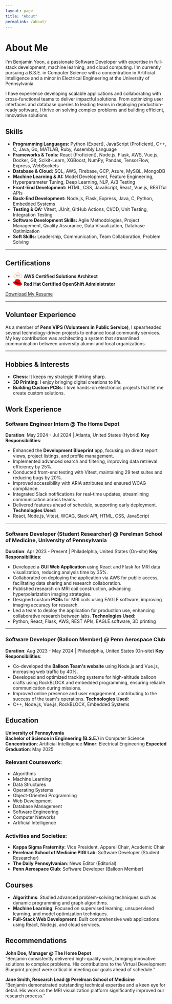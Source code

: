 ```yaml
---
layout: page
title: "About"
permalink: /about/
---
```


# About Me

I'm Benjamin Yoon, a passionate Software Developer with expertise in full-stack development, machine learning, and cloud computing. I'm currently pursuing a B.S.E. in Computer Science with a concentration in Artificial Intelligence and a minor in Electrical Engineering at the University of Pennsylvania.

I have experience developing scalable applications and collaborating with cross-functional teams to deliver impactful solutions. From optimizing user interfaces and database queries to leading teams in deploying production-ready software, I thrive on solving complex problems and building efficient, innovative solutions.

## Skills
- **Programming Languages:** <i class="fab fa-python"></i> Python (Expert), <i class="fab fa-js-square"></i> JavaScript (Proficient), C++, C, Java, Go, MATLAB, Ruby, Assembly Language
- **Frameworks & Tools:** <i class="fab fa-react"></i> React (Proficient), <i class="fab fa-node-js"></i> Node.js, Flask, <i class="fab fa-aws"></i> AWS, Vue.js, Docker, Git, Scikit-Learn, XGBoost, NumPy, Pandas, TensorFlow, Express, WebSockets
- **Database & Cloud:** SQL, <i class="fab fa-aws"></i> AWS, Firebase, GCP, Azure, MySQL, MongoDB
- **Machine Learning & AI:** Model Development, Feature Engineering, Hyperparameter Tuning, Deep Learning, NLP, A/B Testing
- **Front-End Development:** HTML, CSS, JavaScript, React, Vue.js, RESTful APIs
- **Back-End Development:** Node.js, Flask, Express, Java, C, Python, Embedded Systems
- **Testing & QA:** Vitest, JUnit, GitHub Actions, CI/CD, Unit Testing, Integration Testing
- **Software Development Skills:** Agile Methodologies, Project Management, Quality Assurance, Data Visualization, Database Optimization
- **Soft Skills:** <i class="fas fa-users"></i> Leadership, <i class="fas fa-comments"></i> Communication, Team Collaboration, Problem Solving

<hr class="section-divider">

## Certifications
- <img src="/assets/images/aws-logo.png" alt="AWS Logo" width="30"> **AWS Certified Solutions Architect**
- <img src="/assets/images/redhat-logo.png" alt="Red Hat Logo" width="30"> **Red Hat Certified OpenShift Administrator**

<a href="/assets/resume.pdf" class="button">Download My Resume</a>

<hr class="section-divider">

## Volunteer Experience
As a member of **Penn VIPS (Volunteers in Public Service)**, I spearheaded several technology-driven projects to enhance local community services. My key contribution was architecting a system that streamlined communication between university alumni and local organizations.

<hr class="section-divider">

## Hobbies & Interests
- <i class="fas fa-chess"></i> **Chess**: It keeps my strategic thinking sharp.
- <i class="fas fa-cube"></i> **3D Printing**: I enjoy bringing digital creations to life.
- <i class="fas fa-microchip"></i> **Building Custom PCBs**: I love hands-on electronics projects that let me create custom solutions.

## Work Experience

### Software Engineer Intern @ The Home Depot
**Duration**: May 2024 - Jul 2024 | Atlanta, United States (Hybrid)
**Key Responsibilities**:
- Enhanced the **Development Blueprint** app, focusing on direct report views, project listings, and profile management.
- Implemented advanced search and filtering, improving data retrieval efficiency by 25%.
- Conducted front-end testing with Vitest, maintaining 29 test suites and reducing bugs by 20%.
- Improved accessibility with ARIA attributes and ensured WCAG compliance.
- Integrated Slack notifications for real-time updates, streamlining communication across teams.
- Delivered features ahead of schedule, supporting early deployment.
**Technologies Used**:
- <i class="fab fa-react"></i> React, <i class="fab fa-node-js"></i> Node.js, Vitest, WCAG, Slack API, HTML, CSS, <i class="fab fa-js-square"></i> JavaScript

<hr class="section-divider">

### Software Developer (Student Researcher) @ Perelman School of Medicine, University of Pennsylvania
**Duration**: Apr 2023 - Present | Philadelphia, United States (On-site)
**Key Responsibilities**:
- Developed a **GUI Web Application** using React and Flask for MRI data visualization, reducing analysis time by 35%.
- Collaborated on deploying the application via AWS for public access, facilitating data sharing and research collaboration.
- Published research on MRI coil construction, advancing hyperpolarization imaging strategies.
- Designed custom **PCBs** for MRI coils using EAGLE software, improving imaging accuracy for research.
- Led a team to deploy the application for production use, enhancing collaborative research between labs.
**Technologies Used:**
- <i class="fab fa-python"></i> Python, <i class="fab fa-react"></i> React, Flask, <i class="fab fa-aws"></i> AWS, REST APIs, EAGLE software, 3D printing

<hr class="section-divider">

### Software Developer (Balloon Member) @ Penn Aerospace Club
**Duration**: Aug 2023 - May 2024 | Philadelphia, United States (On-site)
**Key Responsibilities**:
- Co-developed the **Balloon Team's website** using Node.js and Vue.js, increasing web traffic by 40%.
- Developed and optimized tracking systems for high-altitude balloon crafts using RockBLOCK and embedded programming, ensuring reliable communication during missions.
- Improved online presence and user engagement, contributing to the success of the team's operations.
**Technologies Used:**
- C++, <i class="fab fa-node-js"></i> Node.js, Vue.js, RockBLOCK, Embedded Systems

## Education

**University of Pennsylvania**  
**Bachelor of Science in Engineering (B.S.E.)** in Computer Science
**Concentration**: Artificial Intelligence
**Minor**: Electrical Engineering
**Expected Graduation**: May 2025  

### Relevant Coursework: 
- Algorithms
- Machine Learning
- Data Structures
- Operating Systems
- Object-Oriented Programming
- Web Development
- Database Management
- Software Engineering
- Computer Networks
- Artificial Intelligence

### Activities and Societies:
- **Kappa Sigma Fraternity**: Vice President, Apparel Chair, Academic Chair
- **Perelman School of Medicine PIGI Lab**: Software Developer (Student Researcher)
- **The Daily Pennsylvanian**: News Editor (Editorial)
- **Penn Aerospace Club**: Software Developer (Balloon Member)

## Courses

- **Algorithms**: Studied advanced problem-solving techniques such as dynamic programming and graph algorithms.
- **Machine Learning**: Focused on supervised learning, unsupervised learning, and model optimization techniques.
- **Full-Stack Web Development**: Built comprehensive web applications using React, Node.js, and cloud services.

## Recommendations

**John Doe, Manager @ The Home Depot**  
“Benjamin consistently delivered high-quality work, bringing innovative solutions to complex problems. His contributions to the Virtual Development Blueprint project were critical in meeting our goals ahead of schedule.”

**Jane Smith, Research Lead @ Perelman School of Medicine**  
“Benjamin demonstrated outstanding technical expertise and a keen eye for detail. His work on the MRI visualization platform significantly improved our research process.”
